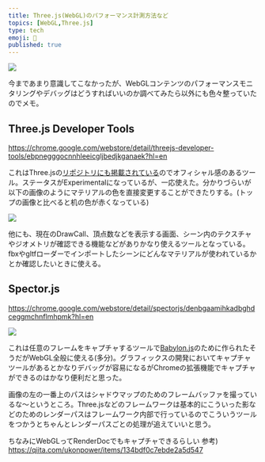 ```yaml
---
title: Three.js(WebGL)のパフォーマンス計測方法など
topics: [WebGL,Three.js]
type: tech
emoji: 📝
published: true
---
```


![](https://paper-attachments.dropbox.com/s_051486872875E3ED94037AEC88DB9C5A69FAA348E197C621BCEB05084CB2A532_1593163062849_2020-06-26_17-57-22.png)


今まであまり意識してこなかったが、WebGLコンテンツのパフォーマンスモニタリングやデバッグはどうすればいいのか調べてみたら以外にも色々整っていたのでメモ。

## Three.js Developer Tools

https://chrome.google.com/webstore/detail/threejs-developer-tools/ebpnegggocnnhleeicgljbedjkganaek?hl=en

これはThree.jsの[リポジトリにも掲載されている](https://github.com/threejs/three-devtools)のでオフィシャル感のあるツール。ステータスがExperimentalになっているが、一応使えた。分かりづらいが以下の画像のようにマテリアルの色を直接変更することができたりする。(トップの画像と比べると机の色が赤くなっている)


![](https://paper-attachments.dropbox.com/s_051486872875E3ED94037AEC88DB9C5A69FAA348E197C621BCEB05084CB2A532_1593163332719_2020-06-26_18-01-58.png)


他にも、現在のDrawCall、頂点数などを表示する画面、シーン内のテクスチャやジオメトリが確認できる機能などがありかなり使えるツールとなっている。fbxやgltfローダーでインポートしたシーンにどんなマテリアルが使われているかとか確認したいときに使える。


## Spector.js

https://chrome.google.com/webstore/detail/spectorjs/denbgaamihkadbghdceggmchnflmhpmk?hl=en

![](https://paper-attachments.dropbox.com/s_051486872875E3ED94037AEC88DB9C5A69FAA348E197C621BCEB05084CB2A532_1593163788264_2020-06-26_18-03-40.png)


これは任意のフレームをキャプチャするツールで[Babylon.js](https://github.com/BabylonJS/Babylon.js)のために作られたそうだがWebGL全般に使える(多分)。グラフィックスの開発においてキャプチャツールがあるとかなりデバッグが容易になるがChromeの拡張機能でキャプチャができるのはかなり便利だと思った。

画像の左の一番上のパスはシャドウマップのためのフレームバッファを撮っているな～というところ。Three.jsなどのフレームワークは基本的にこういった影などのためのレンダーパスはフレームワーク内部で行っているのでこういうツールをつかうとちゃんとレンダーパスごとの処理が追えていいと思う。

ちなみにWebGLってRenderDocでもキャプチャできるらしい
参考) https://qiita.com/ukonpower/items/134bdf0c7ebde2a5d547
